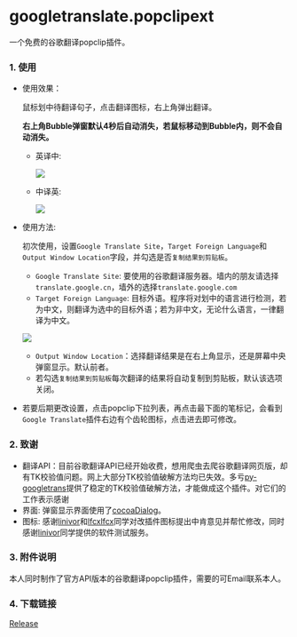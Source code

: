 # googletranslate.popclipext
一个免费的谷歌翻译popclip插件。

### 1. 使用

- 使用效果：

  鼠标划中待翻译句子，点击翻译图标，右上角弹出翻译。

  **右上角Bubble弹窗默认4秒后自动消失，若鼠标移动到Bubble内，则不会自动消失。**

  - 英译中:

    ![](https://raw.githubusercontent.com/wizyoung/googletranslate.popclipext/master/3.gif)

  - 中译英:

    ![](https://raw.githubusercontent.com/wizyoung/googletranslate.popclipext/master/4.gif)

- 使用方法:

  初次使用，设置`Google Translate Site`，`Target Foreign Language`和`Output Window Location`字段，并勾选是否`复制结果到剪贴板`。

  - `Google Translate Site`: 要使用的谷歌翻译服务器。墙内的朋友请选择`translate.google.cn`，墙外的选择`translate.google.com`
  - `Target Foreign Language`: 目标外语。程序将对划中的语言进行检测，若为中文，则翻译为选中的目标外语；若为非中文，无论什么语言，一律翻译为中文。

  ![](https://github.com/wizyoung/googletranslate.popclipext/blob/master/3.png?raw=true)

  - `Output Window Location`：选择翻译结果是在右上角显示，还是屏幕中央弹窗显示。默认前者。
  - 若勾选`复制结果到剪贴板`每次翻译的结果将自动复制到剪贴板，默认该选项关闭。

- 若要后期更改设置，点击popclip下拉列表，再点击最下面的笔标记，会看到`Google Translate`插件右边有个齿轮图标，点击进去即可修改。


### 2. 致谢

- 翻译API：目前谷歌翻译API已经开始收费，想用爬虫去爬谷歌翻译网页版，却有TK校验值问题。网上大部分TK校验值破解方法均已失效。多亏[py-googletrans](https://github.com/ssut/py-googletrans)提供了稳定的TK校验值破解方法，才能做成这个插件。对它们的工作表示感谢
- 界面: 弹窗显示界面使用了[cocoaDialog](http://mstratman.github.io/cocoadialog/)。
- 图标: 感谢[linivor](https://github.com/linivor)和[lfcxlfcx](https://github.com/lfcxlfcx)同学对改插件图标提出中肯意见并帮忙修改，同时感谢[linivor](https://github.com/linivor)同学提供的软件测试服务。

### 3. 附件说明

本人同时制作了官方API版本的谷歌翻译popclip插件，需要的可Email联系本人。

### 4. 下载链接

[Release](https://github.com/wizyoung/googletranslate.popclipext/releases)


